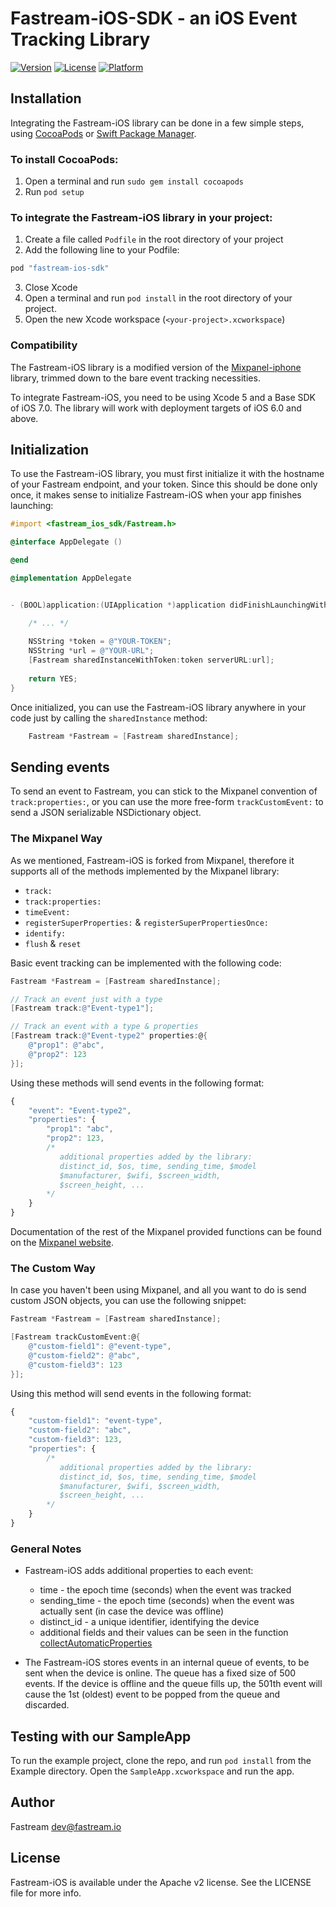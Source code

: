 # Fastream-iOS-SDK - an iOS Event Tracking Library

[![Version](https://img.shields.io/cocoapods/v/fastream-ios-sdk.svg?style=flat)](https://cocoapods.org/pods/fastream-ios-sdk)
[![License](https://img.shields.io/cocoapods/l/fastream-ios-sdk.svg?style=flat)](https://cocoapods.org/pods/fastream-ios-sdk)
[![Platform](https://img.shields.io/cocoapods/p/fastream-ios-sdk.svg?style=flat)](https://cocoapods.org/pods/fastream-ios-sdk)

## Installation

Integrating the Fastream-iOS library can be done in a few simple steps, using [CocoaPods](http://cocoapods.org) or [Swift Package Manager](https://swift.org/package-manager).

### To install CocoaPods:

1. Open a terminal and run `sudo gem install cocoapods`
2. Run `pod setup`

### To integrate the Fastream-iOS library in your project:

1. Create a file called `Podfile` in the root directory of your project
2. Add the following line to your Podfile:

```ruby
pod "fastream-ios-sdk"
```

3. Close Xcode
4. Open a terminal and run `pod install` in the root directory of your project.
5. Open the new Xcode workspace (`<your-project>.xcworkspace`)

### Compatibility

The Fastream-iOS library is a modified version of the [Mixpanel-iphone](http://www.github.com/mixpanel/mixpanel-iphone/) library, trimmed down to the bare event tracking necessities.

To integrate Fastream-iOS, you need to be using Xcode 5 and a Base SDK of iOS 7.0. The library will work with deployment targets of iOS 6.0 and above.

## Initialization

To use the Fastream-iOS library, you must first initialize it with the hostname of your Fastream endpoint, and your token. Since this should be done only once, it makes sense to initialize Fastream-iOS when your app finishes launching:

```objectivec
#import <fastream_ios_sdk/Fastream.h>

@interface AppDelegate ()

@end

@implementation AppDelegate


- (BOOL)application:(UIApplication *)application didFinishLaunchingWithOptions:(NSDictionary *)launchOptions {

    /* ... */
    
    NSString *token = @"YOUR-TOKEN";
    NSString *url = @"YOUR-URL";
    [Fastream sharedInstanceWithToken:token serverURL:url];
    
    return YES;
}
```

Once initialized, you can use the Fastream-iOS library anywhere in your code just by calling the `sharedInstance` method:

```objectivec
    Fastream *Fastream = [Fastream sharedInstance];
```

## Sending events

To send an event to Fastream, you can stick to the Mixpanel convention of `track:properties:`, or you can use the more free-form `trackCustomEvent:` to send a JSON serializable NSDictionary object.

### The Mixpanel Way

As we mentioned, Fastream-iOS is forked from Mixpanel, therefore it supports all of the methods implemented by the Mixpanel library:

- `track:`
- `track:properties:`
- `timeEvent:`
- `registerSuperProperties:` & `registerSuperPropertiesOnce:`
- `identify:`
- `flush` & `reset`

Basic event tracking can be implemented with the following code:

```objectivec
Fastream *Fastream = [Fastream sharedInstance];

// Track an event just with a type
[Fastream track:@"Event-type1"];

// Track an event with a type & properties
[Fastream track:@"Event-type2" properties:@{
    @"prop1": @"abc",
    @"prop2": 123
}];
```

Using these methods will send events in the following format:

```js
{
    "event": "Event-type2",
    "properties": {
        "prop1": "abc",
        "prop2": 123,
        /* 
           additional properties added by the library:
           distinct_id, $os, time, sending_time, $model
           $manufacturer, $wifi, $screen_width, 
           $screen_height, ...
        */
    }
}
```

Documentation of the rest of the Mixpanel provided functions can be found on the [Mixpanel website](https://mixpanel.com/help/reference/ios).

### The Custom Way

In case you haven't been using Mixpanel, and all you want to do is send custom JSON objects, you can use the following snippet:

```objectivec
Fastream *Fastream = [Fastream sharedInstance];

[Fastream trackCustomEvent:@{
    @"custom-field1": @"event-type",
    @"custom-field2": @"abc",
    @"custom-field3": 123
}];
```

Using this method will send events in the following format:

```js
{
    "custom-field1": "event-type",
    "custom-field2": "abc",
    "custom-field3": 123,
    "properties": {
        /* 
           additional properties added by the library:
           distinct_id, $os, time, sending_time, $model
           $manufacturer, $wifi, $screen_width, 
           $screen_height, ...
        */
    }
}
```

### General Notes

- Fastream-iOS adds additional properties to each event:
  - time - the epoch time (seconds) when the event was tracked
  - sending_time - the epoch time (seconds) when the event was actually sent (in case the device was offline)
  - distinct_id - a unique identifier, identifying the device
  - additional fields and their values can be seen in the function [collectAutomaticProperties](https://github.com/Fastreamio/iossdk/blob/master/Fastream-iOS/Fastream.m#L781)

- The Fastream-iOS stores events in an internal queue of events, to be sent when the device is online. The queue has a fixed size of 500 events. If the device is offline and the queue fills up, the 501th event will cause the 1st (oldest) event to be popped from the queue and discarded.


## Testing with our SampleApp

To run the example project, clone the repo, and run `pod install` from the Example directory.
Open the `SampleApp.xcworkspace` and run the app.

## Author

Fastream dev@fastream.io

## License

Fastream-iOS is available under the Apache v2 license. See the LICENSE file for more info.
